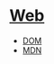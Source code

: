 # [Web](https://en.wikipedia.org/wiki/World_Wide_Web)
- [DOM](https://en.wikipedia.org/wiki/Document_Object_Model)
- [MDN](https://developer.mozilla.org/ko/)
